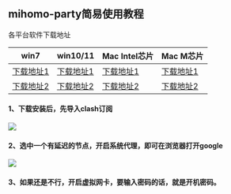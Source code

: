 ## mihomo-party简易使用教程

各平台软件下载地址

| win7 | win10/11 | Mac Intel芯片 | Mac M芯片 |
|-----|-----|-----|-----|
| [下载地址1](https://file.o4o.win/clash/mihono-party/windows/mihomo-party-win7-1.3.1-x64-setup.exe) | [下载地址1](https://file.o4o.win/clash/mihono-party/windows/mihomo-party-windows-1.3.1-x64-setup.exe) | [下载地址1](https://file.o4o.win/clash/mihono-party/macOs/mihomo-party-macos-1.5.12-x64.pkg) | [下载地址1](https://file.o4o.win/clash/mihono-party/macOs/mihomo-party-macos-1.5.12-arm64.pkg) |
| [下载地址2](https://file.helloking.top/clash/mihono-party/windows/mihomo-party-win7-1.3.1-x64-setup.exe) | [下载地址2](https://file.helloking.top/clash/mihono-party/windows/mihomo-party-windows-1.3.1-x64-setup.exe) | [下载地址2](https://file.helloking.top/clash/mihono-party/macOs/mihomo-party-macos-1.5.12-x64.pkg) | [下载地址2](https://file.helloking.top/clash/mihono-party/macOs/mihomo-party-macos-1.5.12-arm64.pkg) |


<!-- | 行3 单元格1 | 行3 单元格2 | 行3 单元格3 | 行3 单元格4 | -->

#### 1、下载安装后，先导入clash订阅
![](/img2/mihomo/m1.png)

#### 2、选中一个有延迟的节点，开启系统代理，即可在浏览器打开google
![](/img2/mihomo/m2.png)

#### 3、如果还是不行，开启虚拟网卡，要输入密码的话，就是开机密码。